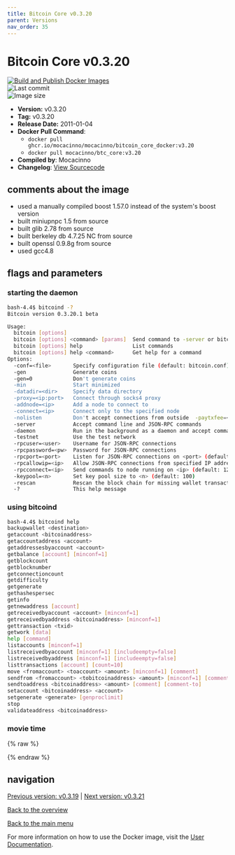 ```yaml
---
title: Bitcoin Core v0.3.20
parent: Versions
nav_order: 35
---
```


# Bitcoin Core v0.3.20

[![Build and Publish Docker Images](https://github.com/mocacinno/bitcoin_core_docker/actions/workflows/build-and-publish.yml/badge.svg?branch=v3.20)](https://github.com/mocacinno/bitcoin_core_docker/actions/workflows/build-and-publish.yml)  
![Last commit](https://badgen.net/github/last-commit/mocacinno/bitcoin_core_docker/v3.20)  
![Image size](https://badgen.net/docker/size/mocacinno/btc_core/v3.20?color=green)  

- **Version:** v0.3.20
- **Tag:** v0.3.20
- **Release Date:** 2011-01-04
- **Docker Pull Command**:
  - `docker pull ghcr.io/mocacinno/mocacinno/bitcoin_core_docker:v3.20`
  - `docker pull mocacinno/btc_core:v3.20`
- **Compiled by**: Mocacinno
- **Changelog**: [View Sourcecode](https://github.com/bitcoin/bitcoin/tree/v0.3.20)

## comments about the image

- used a manually compiled boost 1.57.0 instead of the system's boost version
- built miniupnpc 1.5 from source
- built glib 2.78 from source
- built berkeley db 4.7.25 NC from source
- built openssl 0.9.8g from source
- used gcc4.8

## flags and parameters

### starting the daemon

```bash
bash-4.4$ bitcoind -?
Bitcoin version 0.3.20.1 beta

Usage:
  bitcoin [options]
  bitcoin [options] <command> [params]  Send command to -server or bitcoind
  bitcoin [options] help                List commands
  bitcoin [options] help <command>      Get help for a command
Options:
  -conf=<file>       Specify configuration file (default: bitcoin.conf)
  -gen               Generate coins
  -gen=0             Don't generate coins
  -min               Start minimized
  -datadir=<dir>     Specify data directory
  -proxy=<ip:port>   Connect through socks4 proxy
  -addnode=<ip>      Add a node to connect to
  -connect=<ip>      Connect only to the specified node
  -nolisten          Don't accept connections from outside  -paytxfee=<amt>    Fee per KB to add to transactions you send
  -server            Accept command line and JSON-RPC commands
  -daemon            Run in the background as a daemon and accept commands
  -testnet           Use the test network
  -rpcuser=<user>    Username for JSON-RPC connections
  -rpcpassword=<pw>  Password for JSON-RPC connections
  -rpcport=<port>    Listen for JSON-RPC connections on <port> (default: 8332)
  -rpcallowip=<ip>   Allow JSON-RPC connections from specified IP address
  -rpcconnect=<ip>   Send commands to node running on <ip> (default: 127.0.0.1)
  -keypool=<n>       Set key pool size to <n> (default: 100)
  -rescan            Rescan the block chain for missing wallet transactions
  -?                 This help message
```

### using bitcoind

```bash
bash-4.4$ bitcoind help
backupwallet <destination>
getaccount <bitcoinaddress>
getaccountaddress <account>
getaddressesbyaccount <account>
getbalance [account] [minconf=1]
getblockcount
getblocknumber
getconnectioncount
getdifficulty
getgenerate
gethashespersec
getinfo
getnewaddress [account]
getreceivedbyaccount <account> [minconf=1]
getreceivedbyaddress <bitcoinaddress> [minconf=1]
gettransaction <txid>
getwork [data]
help [command]
listaccounts [minconf=1]
listreceivedbyaccount [minconf=1] [includeempty=false]
listreceivedbyaddress [minconf=1] [includeempty=false]
listtransactions [account] [count=10]
move <fromaccount> <toaccount> <amount> [minconf=1] [comment]
sendfrom <fromaccount> <tobitcoinaddress> <amount> [minconf=1] [comment] [comment-to]
sendtoaddress <bitcoinaddress> <amount> [comment] [comment-to]
setaccount <bitcoinaddress> <account>
setgenerate <generate> [genproclimit]
stop
validateaddress <bitcoinaddress>
```

### movie time

{% raw %}
<link rel="stylesheet" href="https://mocacinno.com/asciinema-player.css">
   <div id="fullnode"></div>
   <script src="https://mocacinno.com/asciinema-player.min.js"></script>
   <script>
      AsciinemaPlayer.create('./casts/v0.3.20.cast', document.getElementById('fullnode'));
   </script>
{% endraw %}

## navigation

[Previous version: v0.3.19](./v3.19.md) | [Next version: v0.3.21](./v3.21.md)

[Back to the overview](./Readme.md)

[Back to the main menu](../Readme.md)

For more information on how to use the Docker image, visit the [User Documentation](../userdocs/Readme.md).
